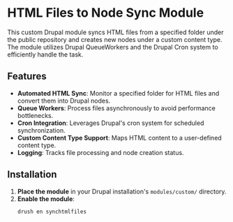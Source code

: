 # HTML Files to Node Sync Module

This custom Drupal module syncs HTML files from a specified folder under the public repository and creates new nodes under a custom content type. The module utilizes Drupal QueueWorkers and the Drupal Cron system to efficiently handle the task.

## Features

- **Automated HTML Sync**: Monitor a specified folder for HTML files and convert them into Drupal nodes.
- **Queue Workers**: Process files asynchronously to avoid performance bottlenecks.
- **Cron Integration**: Leverages Drupal's cron system for scheduled synchronization.
- **Custom Content Type Support**: Maps HTML content to a user-defined content type.
- **Logging**: Tracks file processing and node creation status.

## Installation

1. **Place the module** in your Drupal installation's `modules/custom/` directory.
2. **Enable the module**:
   ```bash
   drush en synchtmlfiles
